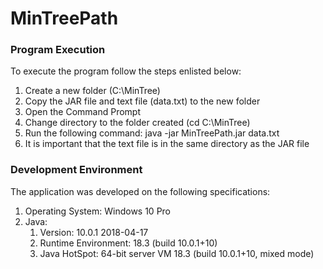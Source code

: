 # MinTreePath #
### Program Execution ###
To execute the program follow the steps enlisted below:
1. Create a new folder (C:\MinTree)
2. Copy the JAR file and text file (data.txt) to the new folder
3. Open the Command Prompt 
4. Change directory to the folder created (cd C:\MinTree)
5. Run the following command: java -jar MinTreePath.jar data.txt
6. It is important that the text file is in the same directory as the JAR file

### Development Environment ###
The application was developed on the following specifications:
1. Operating System: Windows 10 Pro
2. Java: 
    1. Version: 10.0.1 2018-04-17
    2. Runtime Environment: 18.3 (build 10.0.1+10)
    3. Java HotSpot: 64-bit server VM 18.3 (build 10.0.1+10, mixed mode)